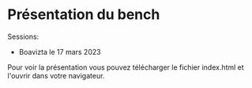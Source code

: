 # Présentation du bench

Sessions:
* Boavizta le 17 mars 2023

Pour voir la présentation vous pouvez télécharger le fichier index.html et l'ouvrir dans votre navigateur.

